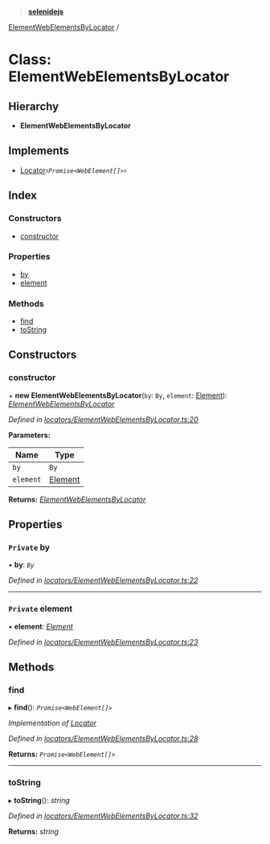 > **[selenidejs](../README.md)**

[ElementWebElementsByLocator](elementwebelementsbylocator.md) /

# Class: ElementWebElementsByLocator

## Hierarchy

* **ElementWebElementsByLocator**

## Implements

* [Locator](../interfaces/locator.md)‹*`Promise<WebElement[]>`*›

## Index

### Constructors

* [constructor](elementwebelementsbylocator.md#constructor)

### Properties

* [by](elementwebelementsbylocator.md#private-by)
* [element](elementwebelementsbylocator.md#private-element)

### Methods

* [find](elementwebelementsbylocator.md#find)
* [toString](elementwebelementsbylocator.md#tostring)

## Constructors

###  constructor

\+ **new ElementWebElementsByLocator**(`by`: `By`, `element`: [Element](element.md)): *[ElementWebElementsByLocator](elementwebelementsbylocator.md)*

*Defined in [locators/ElementWebElementsByLocator.ts:20](https://github.com/KnowledgeExpert/selenidejs/blob/master/lib/locators/ElementWebElementsByLocator.ts#L20)*

**Parameters:**

Name | Type |
------ | ------ |
`by` | `By` |
`element` | [Element](element.md) |

**Returns:** *[ElementWebElementsByLocator](elementwebelementsbylocator.md)*

## Properties

### `Private` by

• **by**: *`By`*

*Defined in [locators/ElementWebElementsByLocator.ts:22](https://github.com/KnowledgeExpert/selenidejs/blob/master/lib/locators/ElementWebElementsByLocator.ts#L22)*

___

### `Private` element

• **element**: *[Element](element.md)*

*Defined in [locators/ElementWebElementsByLocator.ts:23](https://github.com/KnowledgeExpert/selenidejs/blob/master/lib/locators/ElementWebElementsByLocator.ts#L23)*

## Methods

###  find

▸ **find**(): *`Promise<WebElement[]>`*

*Implementation of [Locator](../interfaces/locator.md)*

*Defined in [locators/ElementWebElementsByLocator.ts:28](https://github.com/KnowledgeExpert/selenidejs/blob/master/lib/locators/ElementWebElementsByLocator.ts#L28)*

**Returns:** *`Promise<WebElement[]>`*

___

###  toString

▸ **toString**(): *string*

*Defined in [locators/ElementWebElementsByLocator.ts:32](https://github.com/KnowledgeExpert/selenidejs/blob/master/lib/locators/ElementWebElementsByLocator.ts#L32)*

**Returns:** *string*
